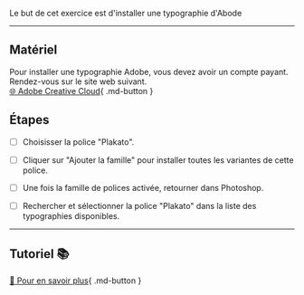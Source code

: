 <style>.md-footer{display:none;}</style>
<style>.md-Headher{display:none;}</style>
Le but de cet exercice est d'installer une typographie d'Abode
***  

## Matériel
Pour installer une typographie Adobe, vous devez avoir un compte payant. Rendez-vous sur le site web suivant.   <br>
[🌐 Adobe Creative Cloud](https://fonts.adobe.com/){ .md-button }   <br>



## Étapes

- [ ] Choisisser la police "Plakato".
- [ ] Cliquer sur "Ajouter la famille" pour installer toutes les variantes de cette police.
- [ ] Une fois la famille de polices activée, retourner dans Photoshop.
- [ ] Rechercher et sélectionner la police "Plakato" dans la liste des typographies disponibles.



***  
## Tutoriel 📚
[📖 Pour en savoir plus](https://uqam-my.sharepoint.com/:v:/g/personal/lavoie-pilote_francoise_uqam_ca/EQzM8QvWTJJLhD-wYPK36xoBrGtFJUZbNf34yYMH7mGDlw?nav=eyJyZWZlcnJhbEluZm8iOnsicmVmZXJyYWxBcHAiOiJPbmVEcml2ZUZvckJ1c2luZXNzIiwicmVmZXJyYWxBcHBQbGF0Zm9ybSI6IldlYiIsInJlZmVycmFsTW9kZSI6InZpZXciLCJyZWZlcnJhbFZpZXciOiJNeUZpbGVzTGlua0NvcHkifX0&e=fygsUb){ .md-button }   <br>






